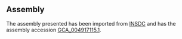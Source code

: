 
Assembly
--------

The assembly presented has been imported from 
[INSDC](http://www.insdc.org) and has the assembly accession
[GCA\_004917115.1](http://www.ebi.ac.uk/ena/data/view/GCA_004917115.1).

